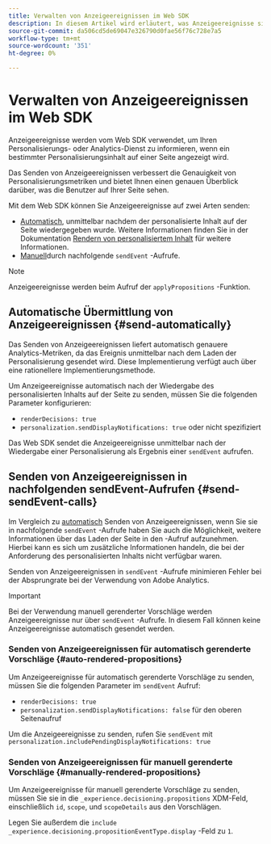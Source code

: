 ```yaml
---
title: Verwalten von Anzeigeereignissen im Web SDK
description: In diesem Artikel wird erläutert, was Anzeigeereignisse sind und wie Sie sie im Web SDK verwenden können.
source-git-commit: da506cd5de69047e326790d0fae56f76c728e7a5
workflow-type: tm+mt
source-wordcount: '351'
ht-degree: 0%

---
```



# Verwalten von Anzeigeereignissen im Web SDK

Anzeigeereignisse werden vom Web SDK verwendet, um Ihren Personalisierungs- oder Analytics-Dienst zu informieren, wenn ein bestimmter Personalisierungsinhalt auf einer Seite angezeigt wird.

Das Senden von Anzeigeereignissen verbessert die Genauigkeit von Personalisierungsmetriken und bietet Ihnen einen genauen Überblick darüber, was die Benutzer auf Ihrer Seite sehen.

Mit dem Web SDK können Sie Anzeigeereignisse auf zwei Arten senden:

* [Automatisch](#send-automatically), unmittelbar nachdem der personalisierte Inhalt auf der Seite wiedergegeben wurde. Weitere Informationen finden Sie in der Dokumentation [Rendern von personalisiertem Inhalt](rendering-personalization-content.md) für weitere Informationen.
* [Manuell](#send-sendEvent-calls)durch nachfolgende `sendEvent` -Aufrufe.

>[!NOTE]
>
>Anzeigeereignisse werden beim Aufruf der `applyPropositions` -Funktion.

## Automatische Übermittlung von Anzeigeereignissen {#send-automatically}

Das Senden von Anzeigeereignissen liefert automatisch genauere Analytics-Metriken, da das Ereignis unmittelbar nach dem Laden der Personalisierung gesendet wird. Diese Implementierung verfügt auch über eine rationellere Implementierungsmethode.

Um Anzeigeereignisse automatisch nach der Wiedergabe des personalisierten Inhalts auf der Seite zu senden, müssen Sie die folgenden Parameter konfigurieren:

* `renderDecisions: true`
* `personalization.sendDisplayNotifications: true` oder nicht spezifiziert

Das Web SDK sendet die Anzeigeereignisse unmittelbar nach der Wiedergabe einer Personalisierung als Ergebnis einer `sendEvent` aufrufen.

## Senden von Anzeigeereignissen in nachfolgenden sendEvent-Aufrufen {#send-sendEvent-calls}

Im Vergleich zu [automatisch](#send-automatically) Senden von Anzeigeereignissen, wenn Sie sie in nachfolgende `sendEvent` -Aufrufe haben Sie auch die Möglichkeit, weitere Informationen über das Laden der Seite in den -Aufruf aufzunehmen. Hierbei kann es sich um zusätzliche Informationen handeln, die bei der Anforderung des personalisierten Inhalts nicht verfügbar waren.

Senden von Anzeigeereignissen in `sendEvent` -Aufrufe minimieren Fehler bei der Absprungrate bei der Verwendung von Adobe Analytics.

>[!IMPORTANT]
>
>Bei der Verwendung manuell gerenderter Vorschläge werden Anzeigeereignisse nur über `sendEvent` -Aufrufe. In diesem Fall können keine Anzeigeereignisse automatisch gesendet werden.

### Senden von Anzeigeereignissen für automatisch gerenderte Vorschläge {#auto-rendered-propositions}

Um Anzeigeereignisse für automatisch gerenderte Vorschläge zu senden, müssen Sie die folgenden Parameter im `sendEvent` Aufruf:

* `renderDecisions: true`
* `personalization.sendDisplayNotifications: false` für den oberen Seitenaufruf

Um die Anzeigeereignisse zu senden, rufen Sie `sendEvent` mit `personalization.includePendingDisplayNotifications: true`

### Senden von Anzeigeereignissen für manuell gerenderte Vorschläge {#manually-rendered-propositions}

Um Anzeigeereignisse für manuell gerenderte Vorschläge zu senden, müssen Sie sie in die `_experience.decisioning.propositions` XDM-Feld, einschließlich `id`, `scope`, und `scopeDetails` aus den Vorschlägen.

Legen Sie außerdem die `include _experience.decisioning.propositionEventType.display` -Feld zu `1`.